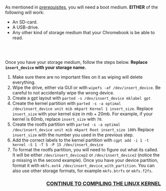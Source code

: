 As mentioned in [prerequisites](prerequisites), you will need a boot medium.
**EITHER** of the following will work:
* An SD-card.
* A USB-drive.
* Any other kind of storage medium that your Chromebook is be able to read.

<br></br>

Once you have your storage medium, follow the steps below. **Replace `insert_device` with your storage name.**
1. Make sure there are no important files on it as wiping will delete everything.
2. Wipe the drive, either via GUI or with `wipefs -af /dev/insert_device`. Be careful to not accidentally wipe the wrong device.
3. Create a gpt layout with `parted -s /dev/insert_device mklabel gpt`
4. Create the kernel partition with `parted -s -a optimal /dev/insert_device unit mib mkpart Kernel 1 insert_size`. Replace `insert_size` with your kernel size in mb + 20mb. For example, if your kernel is 60mb, replace `insert_size` with `70`.
5. Create the rootfs partition with `parted -s -a optimal /dev/insert_device unit mib mkpart Root insert_size 100%` Replace `insert_size` with the number you used in the previous step.
6. Add the correct labels to the kernel partition with `cgpt add -i 1 -t kernel -S 1 -T 5 -P 15 /dev/insert_device`
7. To format the rootfs partition, you will need to figure out what its called. It will be either `/dev/insert_devicep2` or `/dev/insert_device2` (notice the p missing in the second example). Once you have your device partition, format it with `mkfs.ext4 /dev/insert_device_with_partition`. You can also use other storage formats, for example `mkfs.btrfs` or `mkfs.f2fs`.

<h3 align="right"><a href="Compiling-the-Linux-kernel">CONTINUE TO COMPILING THE LINUX KERNEL</a></h3>